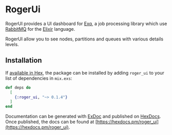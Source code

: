 # RogerUi

RogerUI provides a UI dashboard for [Exq](https://github.com/bettyblocks/roger), a job processing library which use [RabbitMQ](https://www.rabbitmq.com) for the [Elixir](http://elixir-lang.org) language.

RogerUI allow you to see nodes, partitions and queues with various details levels.

## Installation

If [available in Hex](https://hex.pm/docs/publish), the package can be installed
by adding `roger_ui` to your list of dependencies in `mix.exs`:

```elixir
def deps do
  [
    {:roger_ui, "~> 0.1.4"}
  ]
end
```

Documentation can be generated with [ExDoc](https://github.com/elixir-lang/ex_doc)
and published on [HexDocs](https://hexdocs.pm). Once published, the docs can
be found at [https://hexdocs.pm/roger_ui](https://hexdocs.pm/roger_ui).
